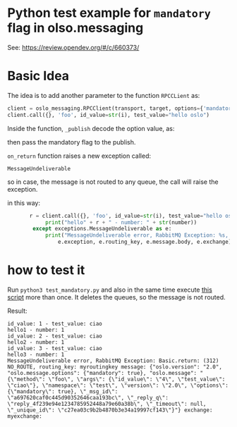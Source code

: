 Python test example for `mandatory` flag in olso.messaging 
===

See: https://review.opendev.org/#/c/660373/ 

Basic Idea
===
The idea is to add another parameter to the function `RPCCLient` as:
```python
client = oslo_messaging.RPCClient(transport, target, options={'mandatory': True})
client.call({}, 'foo', id_value=str(i), test_value="hello oslo")
```

Inside the function, `_publish` decode the option value, as:

then pass the mandatory flag to the publish.

`on_return` function raises a new exception called:

 `MessageUndeliverable` 

so in case, the message is not routed to any queue, the call will raise the exception.

in this way:

```python
       r = client.call({}, 'foo', id_value=str(i), test_value="hello oslo")
            print("hello" + r + " - number: " + str(number))
        except exceptions.MessageUndeliverable as e:
            print("MessageUndeliverable error, RabbitMQ Exception: %s, routing_key: %s message: %s exchange: %s:" % (
                e.exception, e.routing_key, e.message.body, e.exchange))
``` 


how to test it
===
Run `python3 test_mandatory.py`
and also in the same time execute [this script](https://github.com/Gsantomaggio/rabbitmq-utils/blob/master/http_utils/remove_all_queues.py) more than once.
It deletes the queues, so the message is not routed.

Result:

```
id_value: 1 - test_value: ciao
hello1 - number: 1
id_value: 2 - test_value: ciao
hello2 - number: 1
id_value: 3 - test_value: ciao
hello3 - number: 1
MessageUndeliverable error, RabbitMQ Exception: Basic.return: (312) NO_ROUTE, routing_key: myroutingkey message: {"oslo.version": "2.0", "oslo.message.options": {"mandatory": true}, "oslo.message": "{\"method\": \"foo\", \"args\": {\"id_value\": \"4\", \"test_value\": \"ciao\"}, \"namespace\": \"test\", \"version\": \"2.0\", \"options\": {\"mandatory\": true}, \"_msg_id\": \"a697620caf0c445d90352646caa193bc\", \"_reply_q\": \"reply_4f239e94e1234785952448a79e60a38b\", \"_timeout\": null, \"_unique_id\": \"c27ea03c9b2b4870b3e34a19997cf143\"}"} exchange: myexchange:
``` 






